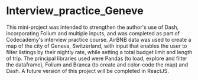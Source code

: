# Interview_practice_Geneve

This mini-project was intended to strengthen the author's use of Dash, incorporating Folium and multiple inputs, and was completed as part of Codecademy's interview practice course. AirBNB data was used to create a map of the city of Geneva, Switzerland, with input that enables the user to filter listings by their nightly rate, while setting a total budget limit and length of trip. The principal libraries used were Pandas (to load, explore and filter the dataframe), Folium and Branca (to create and color-code the map) and Dash. A future version of this project will be completed in ReactJS.